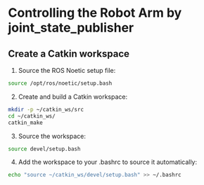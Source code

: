 # Controlling the Robot Arm by joint_state_publisher

## Create a Catkin workspace


1. Source the ROS Noetic setup file:
```bash
source /opt/ros/noetic/setup.bash
```

2. Create and build a Catkin workspace:
```bash
mkdir -p ~/catkin_ws/src
cd ~/catkin_ws/
catkin_make
```

3. Source the workspace:
```bash
source devel/setup.bash
```

4. Add the workspace to your .bashrc to source it automatically:
```bash
echo "source ~/catkin_ws/devel/setup.bash" >> ~/.bashrc
```

